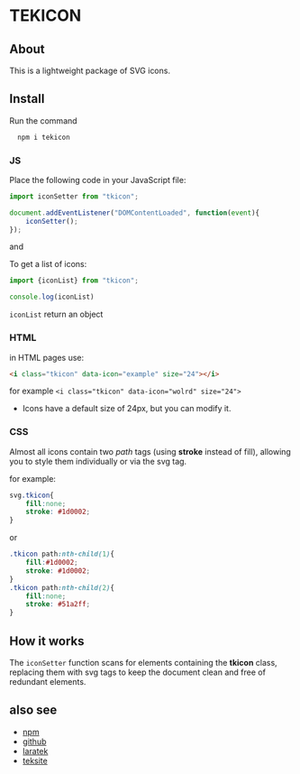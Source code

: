 # TEKICON

## About
This is a lightweight package of SVG icons.

## Install
Run the command
```bash
  npm i tekicon
```
### JS

Place the following code in your JavaScript file:
```javascript
import iconSetter from "tkicon";

document.addEventListener("DOMContentLoaded", function(event){
    iconSetter();
});
```
and

To get a list of icons:
```javascript
import {iconList} from "tkicon";

console.log(iconList)
```
`iconList` return an object

### HTML

in HTML pages use:
```html
<i class="tkicon" data-icon="example" size="24"></i>
```
for example `<i class="tkicon" data-icon="wolrd" size="24">`
- Icons have a default size of 24px, but you can modify it.

### CSS
Almost all icons contain two *path* tags (using **stroke** instead of fill), allowing you to style them individually or via the svg tag.

for example:

```css
svg.tkicon{
    fill:none;
    stroke: #1d0002;
}
```
or
```css
.tkicon path:nth-child(1){
    fill:#1d0002;
    stroke: #1d0002;
}
.tkicon path:nth-child(2){
    fill:none;
    stroke: #51a2ff;
}
```

## How it works
The `iconSetter` function scans for elements containing the **tkicon** class, replacing them with svg tags to keep the document clean and free of redundant elements.

## also see
- [npm](https://www.npmjs.com/package/tekicon)
- [github](https://github.com/teksite/tekicon.git)
- [laratek](https://laratek.ir)
- [teksite](https://teksite.net)
